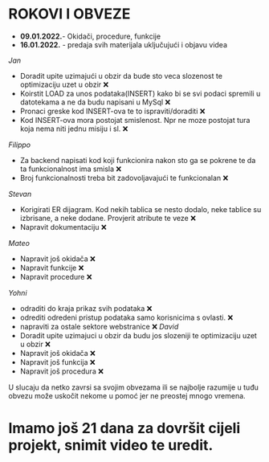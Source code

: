# ROKOVI I OBVEZE


- **09.01.2022.**- Okidači, procedure, funkcije
- **16.01.2022.** - predaja svih materijala uključujući i objavu videa


*Jan*
- Doradit upite uzimajući u obzir da bude sto veca slozenost te optimizaciju uzet u obzir :x:
- Koirstit LOAD za unos podataka(INSERT) kako bi se svi podaci spremili u datotekama a ne da budu napisani u MySql :x:
- Pronaci greske kod INSERT-ova te to ispraviti/doraditi :x:
- Kod INSERT-ova mora postojat smislenost. Npr ne moze postojat tura koja nema niti jednu misiju i sl. :x:


*Filippo*
- Za backend napisati kod koji funkcionira nakon sto ga se pokrene te da ta funkcionalnost ima smisla :x:
- Broj funkcionalnosti treba bit zadovoljavajući te funkcionalan :x:



*Stevan*
- Korigirati ER dijagram. Kod nekih tablica se nesto dodalo, neke tablice su izbrisane, a neke dodane. Provjerit atribute  te veze :x:
- Napravit dokumentaciju :x:


*Mateo*
- Napravit još okidača   :x:
- Napravit funkcije   :x:
- Napravit procedure  :x:


*Yohni*
- odraditi do kraja prikaz svih podataka :x:
- odrediti odredeni pristup podataka samo korisnicima s ovlasti. :x:
- napraviti za ostale sektore webstranice :x:
*David*
- Doradit upite uzimajuci u obzir da budu jos slozeniji te optimizaciju uzet u obzir  :x:
- Napravit još okidača   :x:
- Napravit još funkcija   :x:
- Napravit još procedura  :x:


U slucaju da netko zavrsi sa svojim obvezama ili se najbolje razumije u tuđu obvezu može uskočit nekome u pomoć jer ne preostej mnogo vremena.

# **Imamo još 21 dana za dovršit cijeli projekt, snimit video te uredit.**
